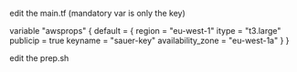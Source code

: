 
edit the main.tf (mandatory var is only the key)

variable "awsprops" {
    default = {
    region = "eu-west-1"
    itype = "t3.large"
    publicip = true
    keyname = "sauer-key"
    availability_zone = "eu-west-1a"
  }
}

edit the prep.sh



